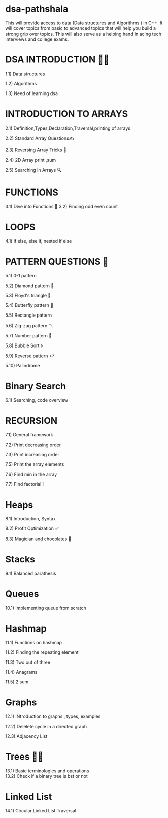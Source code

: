 # dsa-pathshala 
This will provide access to data (Data structures and Algorithms ) in C++. 
It will cover topics from basic to advanced topics that will help you build a strong grip over topics.
This will also serve as a helping hand in acing tech interviews and college exams.


# DSA INTRODUCTION 👩‍🏫
   
  1.1) Data structures
  
  1.2) Algorithms
  
  1.3) Need of learning dsa


  
# INTRODUCTION TO ARRAYS
   
 2.1) Definition,Types,Declaration,Traversal,printing of arrays 
 
 2.2) Standard Array Questions✍
 
 2.3) Reversing Array Tricks 🧐

 2.4) 2D Array print ,sum   
 
 2.5) Searching in Arrays 🔍  



# FUNCTIONS

 3.1) Dive into Functions 🧾
 3.2) Finding odd even count 


# LOOPS

 4.1) if else, else if, nested if else

 
# PATTERN QUESTIONS 🙌
 
5.1) 0-1 pattern

5.2) Diamond pattern 🔹

5.3) Floyd's triangle 🔺

5.4) Butterfly pattern 🦋

5.5) Rectangle pattern  

5.6) Zig-zag pattern 〽

5.7) Number pattern 🔢

5.8) Bubble Sort 🌀

5.9) Reverse pattern ↩

5.10) Palindrome

# Binary Search 

6.1) Searching, code overview



# RECURSION
   
7.1) General framework
   
7.2) Print decreasing order

7.3) Print increasing order

7.5) Print the array elements

7.6) Find min in the array

7.7) Find factorial ❕


# Heaps

8.1) Introduction, Syntax

8.2) Profit Optimization ✅

8.3) Magician and chocolates 🍫

# Stacks

9.1) Balanced parathesis

# Queues

10.1) Implementing queue from scratch


# Hashmap
    
11.1)  Functions on hashmap

11.2) Finding the repeating element

11.3) Two out of three

11.4) Anagrams

11.5) 2 sum

# Graphs

12.1) INtroduction to graphs , types, examples  

12.2) Delelete cycle in a directed graph

12.3) Adjacency List

#  Trees 🌳🌱
13.1) Basic terminologies and operations  
13.2) Check if a binary tree is bst or not

# Linked List
14.1) Circular Linked List Traversal
